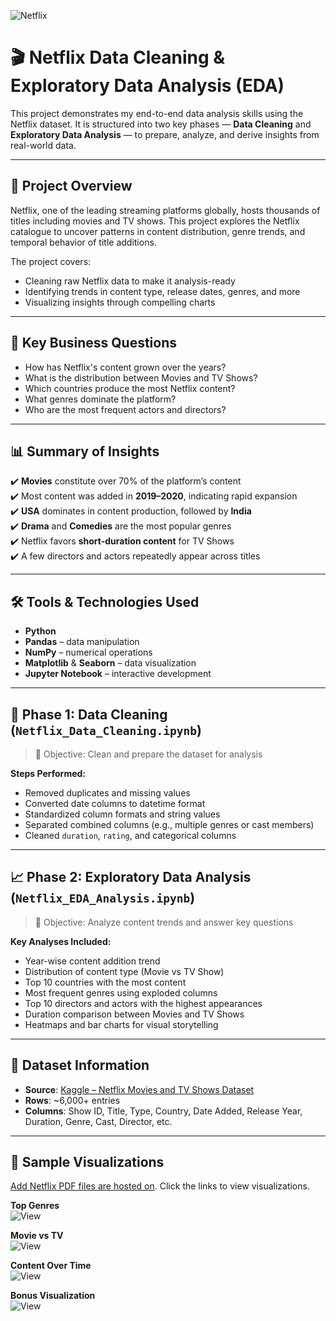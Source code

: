 ![Netflix](https://upload.wikimedia.org/wikipedia/commons/0/08/Netflix_2015_logo.svg)

# 🎬 Netflix Data Cleaning & Exploratory Data Analysis (EDA)

This project demonstrates my end-to-end data analysis skills using the Netflix dataset. It is structured into two key phases — **Data Cleaning** and **Exploratory Data Analysis** — to prepare, analyze, and derive insights from real-world data.

---

## 🚀 Project Overview

Netflix, one of the leading streaming platforms globally, hosts thousands of titles including movies and TV shows. This project explores the Netflix catalogue to uncover patterns in content distribution, genre trends, and temporal behavior of title additions.

The project covers:

- Cleaning raw Netflix data to make it analysis-ready
- Identifying trends in content type, release dates, genres, and more
- Visualizing insights through compelling charts

---

## 🧠 Key Business Questions

- How has Netflix's content grown over the years?
- What is the distribution between Movies and TV Shows?
- Which countries produce the most Netflix content?
- What genres dominate the platform?
- Who are the most frequent actors and directors?

---

## 📊 Summary of Insights

✔️ **Movies** constitute over 70% of the platform’s content  
✔️ Most content was added in **2019–2020**, indicating rapid expansion  
✔️ **USA** dominates in content production, followed by **India**  
✔️ **Drama** and **Comedies** are the most popular genres  
✔️ Netflix favors **short-duration content** for TV Shows  
✔️ A few directors and actors repeatedly appear across titles

---

## 🛠️ Tools & Technologies Used

- **Python**
- **Pandas** – data manipulation
- **NumPy** – numerical operations
- **Matplotlib** & **Seaborn** – data visualization
- **Jupyter Notebook** – interactive development

---

## 🧹 Phase 1: Data Cleaning (`Netflix_Data_Cleaning.ipynb`)

> 📌 Objective: Clean and prepare the dataset for analysis

**Steps Performed:**
- Removed duplicates and missing values
- Converted date columns to datetime format
- Standardized column formats and string values
- Separated combined columns (e.g., multiple genres or cast members)
- Cleaned `duration`, `rating`, and categorical columns

---

## 📈 Phase 2: Exploratory Data Analysis (`Netflix_EDA_Analysis.ipynb`)

> 📌 Objective: Analyze content trends and answer key questions

**Key Analyses Included:**
- Year-wise content addition trend
- Distribution of content type (Movie vs TV Show)
- Top 10 countries with the most content
- Most frequent genres using exploded columns
- Top 10 directors and actors with the highest appearances
- Duration comparison between Movies and TV Shows
- Heatmaps and bar charts for visual storytelling

---

## 📂 Dataset Information

- **Source**: [Kaggle – Netflix Movies and TV Shows Dataset](https://www.kaggle.com/datasets/shivamb/netflix-shows)
- **Rows**: ~6,000+ entries
- **Columns**: Show ID, Title, Type, Country, Date Added, Release Year, Duration, Genre, Cast, Director, etc.

---

## 📸 Sample Visualizations

[Add Netflix PDF files are hosted on](https://drive.google.com/file/d/1N5j3xPq79R1aiR2Vd0Uh45nB7REQbQ0U/view?usp=sharing). Click the links to view visualizations.


**Top Genres**  
![View](https://drive.google.com/uc?id=13BBtD0Wkmxnk8j1hML0gN0PHAGZnwcNU)  

**Movie vs TV**  
![View](https://drive.google.com/uc?id=1pst9rgKOOON_gaChV0fGOJHWE_uXEyu0)  

**Content Over Time**  
![View](https://drive.google.com/uc?id=1IOuNj0pTfaSBUc0aTaM2oFnuHL08duyY)  

**Bonus Visualization**  
![View](https://drive.google.com/uc?id=17H26nlufXXvfKrM848ccMl2W2U-X8p72)

